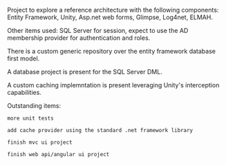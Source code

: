 Project to explore a reference architecture with the following components: Entity Framework, Unity, Asp.net web forms, Glimpse, Log4net, ELMAH.

Other items used: SQL Server for session, expect to use the AD membership provider for authentication and roles.

There is a custom generic repository over the entity framework database first model.

A database project is present for the SQL Server DML.

A custom caching implemntation is present leveraging Unity's interception capabilities.

Outstanding items:

	more unit tests

	add cache provider using the standard .net framework library

	finish mvc ui project
	
	finish web api/angular ui project



